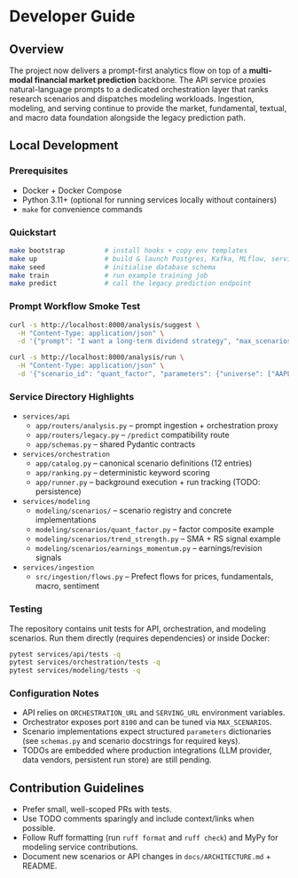 # Developer Guide

## Overview

The project now delivers a prompt-first analytics flow on top of a
**multi-modal financial market prediction** backbone. The API service proxies
natural-language prompts to a dedicated orchestration layer that ranks research
scenarios and dispatches modeling workloads. Ingestion, modeling, and serving
continue to provide the market, fundamental, textual, and macro data foundation
alongside the legacy prediction path.

## Local Development

### Prerequisites

- Docker + Docker Compose
- Python 3.11+ (optional for running services locally without containers)
- `make` for convenience commands

### Quickstart

```bash
make bootstrap          # install hooks + copy env templates
make up                 # build & launch Postgres, Kafka, MLflow, services
make seed               # initialise database schema
make train              # run example training job
make predict            # call the legacy prediction endpoint
```

### Prompt Workflow Smoke Test

```bash
curl -s http://localhost:8000/analysis/suggest \
  -H "Content-Type: application/json" \
  -d '{"prompt": "I want a long-term dividend strategy", "max_scenarios": 4}' | jq

curl -s http://localhost:8000/analysis/run \
  -H "Content-Type: application/json" \
  -d '{"scenario_id": "quant_factor", "parameters": {"universe": ["AAPL", "MSFT", "GOOG"]}}' | jq
```

### Service Directory Highlights

- `services/api`
  - `app/routers/analysis.py` – prompt ingestion + orchestration proxy
  - `app/routers/legacy.py` – `/predict` compatibility route
  - `app/schemas.py` – shared Pydantic contracts
- `services/orchestration`
  - `app/catalog.py` – canonical scenario definitions (12 entries)
  - `app/ranking.py` – deterministic keyword scoring
  - `app/runner.py` – background execution + run tracking (TODO: persistence)
- `services/modeling`
  - `modeling/scenarios/` – scenario registry and concrete implementations
  - `modeling/scenarios/quant_factor.py` – factor composite example
  - `modeling/scenarios/trend_strength.py` – SMA + RS signal example
  - `modeling/scenarios/earnings_momentum.py` – earnings/revision signals
- `services/ingestion`
  - `src/ingestion/flows.py` – Prefect flows for prices, fundamentals, macro, sentiment

### Testing

The repository contains unit tests for API, orchestration, and modeling
scenarios. Run them directly (requires dependencies) or inside Docker:

```bash
pytest services/api/tests -q
pytest services/orchestration/tests -q
pytest services/modeling/tests -q
```

### Configuration Notes

- API relies on `ORCHESTRATION_URL` and `SERVING_URL` environment variables.
- Orchestrator exposes port `8100` and can be tuned via `MAX_SCENARIOS`.
- Scenario implementations expect structured `parameters` dictionaries (see
  `schemas.py` and scenario docstrings for required keys).
- TODOs are embedded where production integrations (LLM provider, data vendors,
  persistent run store) are still pending.

## Contribution Guidelines

- Prefer small, well-scoped PRs with tests.
- Use TODO comments sparingly and include context/links when possible.
- Follow Ruff formatting (run `ruff format` and `ruff check`) and MyPy for
  modeling service contributions.
- Document new scenarios or API changes in `docs/ARCHITECTURE.md` + README.
